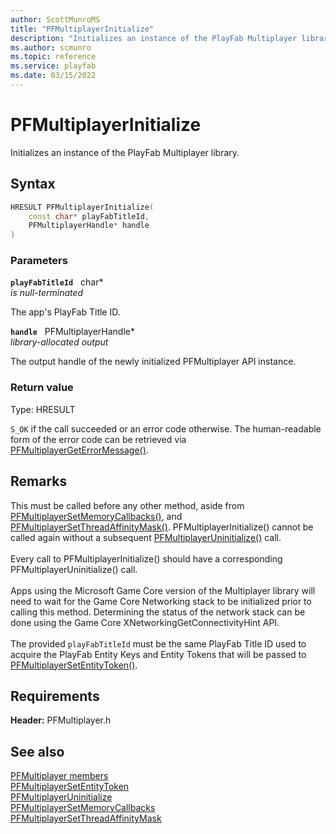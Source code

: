 ```yaml
---
author: ScottMunroMS
title: "PFMultiplayerInitialize"
description: "Initializes an instance of the PlayFab Multiplayer library."
ms.author: scmunro
ms.topic: reference
ms.service: playfab
ms.date: 03/15/2022
---
```


# PFMultiplayerInitialize  

Initializes an instance of the PlayFab Multiplayer library.  

## Syntax  
  
```cpp
HRESULT PFMultiplayerInitialize(  
    const char* playFabTitleId,  
    PFMultiplayerHandle* handle  
)  
```  
  
### Parameters  
  
**`playFabTitleId`** &nbsp; char*  
*is null-terminated*  
  
The app's PlayFab Title ID.  
  
**`handle`** &nbsp; PFMultiplayerHandle*  
*library-allocated output*  
  
The output handle of the newly initialized PFMultiplayer API instance.  
  
  
### Return value
Type: HRESULT
  
```S_OK``` if the call succeeded or an error code otherwise. The human-readable form of the error code can be retrieved via [PFMultiplayerGetErrorMessage()](pfmultiplayergeterrormessage.md).
  
## Remarks  
  
This must be called before any other method, aside from [PFMultiplayerSetMemoryCallbacks()](pfmultiplayersetmemorycallbacks.md), and [PFMultiplayerSetThreadAffinityMask()](pfmultiplayersetthreadaffinitymask.md). PFMultiplayerInitialize() cannot be called again without a subsequent [PFMultiplayerUninitialize()](pfmultiplayeruninitialize.md) call. <br /><br /> Every call to PFMultiplayerInitialize() should have a corresponding PFMultiplayerUninitialize() call.   <br /><br /> Apps using the Microsoft Game Core version of the Multiplayer library will need to wait for the Game Core Networking stack to be initialized prior to calling this method. Determining the status of the network stack can be done using the Game Core XNetworkingGetConnectivityHint API.   <br /><br /> The provided `playFabTitleId` must be the same PlayFab Title ID used to acquire the PlayFab Entity Keys and Entity Tokens that will be passed to [PFMultiplayerSetEntityToken()](pfmultiplayersetentitytoken.md).
  
## Requirements  
  
**Header:** PFMultiplayer.h
  
## See also  
[PFMultiplayer members](../pfmultiplayer_members.md)  
[PFMultiplayerSetEntityToken](pfmultiplayersetentitytoken.md)  
[PFMultiplayerUninitialize](pfmultiplayeruninitialize.md)  
[PFMultiplayerSetMemoryCallbacks](pfmultiplayersetmemorycallbacks.md)  
[PFMultiplayerSetThreadAffinityMask](pfmultiplayersetthreadaffinitymask.md)
  
  
